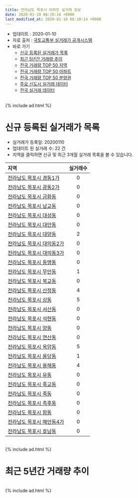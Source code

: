 ```yaml
---
title: 전라남도 목포시 아파트 실거래 정보
date: 2020-01-10 06:10:14 +0900
last_modified_at: 2020-01-10 06:10:14 +0900
---
```


* 업데이트 : 2020-01-10
* 자료 출처 : [국토교통부 실거래가 공개시스템](http://rt.molit.go.kr)
* 바로 가기
    * [신규 등록된 실거래가 목록](#신규-등록된-실거래가-목록)
    * [최근 5년간 거래량 추이](#최근-5년간-거래량-추이)
    * [전국 거래량 TOP 50 지역](https://inasie.github.io/apt-trade-info/최근-3개월-전국에서-가장-거래가-많이-발생한-지역)
    * [전국 거래량 TOP 50 아파트](https://inasie.github.io/apt-trade-info/최근-3개월-전국에서-가장-거래가-많이-발생한-아파트)
    * [전국 거래량 TOP 50 분양권](https://inasie.github.io/apt-trade-info/최근-3개월-전국에서-가장-거래가-많이-발생한-분양권)
    * [주요 신도시 실거래 데이터](https://inasie.github.io/apt-trade-info/주요-신도시)
    * [전국 실거래 데이터](https://inasie.github.io/apt-trade-info/전국)

<br>
{% include ad.html %}
<br>

# 신규 등록된 실거래가 목록
* 실거래가 등록일: 20200110
* 업데이트 된 실거래 수: 22 건
* 지역을 클릭하면 신규 및 최근 3개월 실거래 목록을 볼 수 있습니다.


|지역|실거래수|
|:---|:---:|
|[전라남도 목포시 경동1가](https://inasie.github.io/apt-trade-info/전라남도-목포시-경동1가)|0|
|[전라남도 목포시 광동2가](https://inasie.github.io/apt-trade-info/전라남도-목포시-광동2가)|0|
|[전라남도 목포시 금화동](https://inasie.github.io/apt-trade-info/전라남도-목포시-금화동)|0|
|[전라남도 목포시 남교동](https://inasie.github.io/apt-trade-info/전라남도-목포시-남교동)|0|
|[전라남도 목포시 대성동](https://inasie.github.io/apt-trade-info/전라남도-목포시-대성동)|0|
|[전라남도 목포시 대안동](https://inasie.github.io/apt-trade-info/전라남도-목포시-대안동)|0|
|[전라남도 목포시 대양동](https://inasie.github.io/apt-trade-info/전라남도-목포시-대양동)|2|
|[전라남도 목포시 대의동2가](https://inasie.github.io/apt-trade-info/전라남도-목포시-대의동2가)|0|
|[전라남도 목포시 대의동3가](https://inasie.github.io/apt-trade-info/전라남도-목포시-대의동3가)|0|
|[전라남도 목포시 동명동](https://inasie.github.io/apt-trade-info/전라남도-목포시-동명동)|0|
|[전라남도 목포시 무안동](https://inasie.github.io/apt-trade-info/전라남도-목포시-무안동)|1|
|[전라남도 목포시 북교동](https://inasie.github.io/apt-trade-info/전라남도-목포시-북교동)|0|
|[전라남도 목포시 산정동](https://inasie.github.io/apt-trade-info/전라남도-목포시-산정동)|4|
|[전라남도 목포시 상동](https://inasie.github.io/apt-trade-info/전라남도-목포시-상동)|5|
|[전라남도 목포시 서산동](https://inasie.github.io/apt-trade-info/전라남도-목포시-서산동)|0|
|[전라남도 목포시 석현동](https://inasie.github.io/apt-trade-info/전라남도-목포시-석현동)|0|
|[전라남도 목포시 양동](https://inasie.github.io/apt-trade-info/전라남도-목포시-양동)|0|
|[전라남도 목포시 연산동](https://inasie.github.io/apt-trade-info/전라남도-목포시-연산동)|0|
|[전라남도 목포시 옥암동](https://inasie.github.io/apt-trade-info/전라남도-목포시-옥암동)|5|
|[전라남도 목포시 용당동](https://inasie.github.io/apt-trade-info/전라남도-목포시-용당동)|1|
|[전라남도 목포시 용해동](https://inasie.github.io/apt-trade-info/전라남도-목포시-용해동)|4|
|[전라남도 목포시 유동](https://inasie.github.io/apt-trade-info/전라남도-목포시-유동)|0|
|[전라남도 목포시 죽교동](https://inasie.github.io/apt-trade-info/전라남도-목포시-죽교동)|0|
|[전라남도 목포시 죽동](https://inasie.github.io/apt-trade-info/전라남도-목포시-죽동)|0|
|[전라남도 목포시 측후동](https://inasie.github.io/apt-trade-info/전라남도-목포시-측후동)|0|
|[전라남도 목포시 항동](https://inasie.github.io/apt-trade-info/전라남도-목포시-항동)|0|
|[전라남도 목포시 해안동4가](https://inasie.github.io/apt-trade-info/전라남도-목포시-해안동4가)|0|
|[전라남도 목포시 호남동](https://inasie.github.io/apt-trade-info/전라남도-목포시-호남동)|0|


<br>
{% include ad.html %}
<br>

# 최근 5년간 거래량 추이


<div style="width:100%;">
    <canvas id="deal_progress" height="200"></canvas>
</div>

<script>
new Chart(document.getElementById("deal_progress"), {
    type: 'line',
    data: {
        labels: ['201501','201502','201503','201504','201505','201506','201507','201508','201509','201510','201511','201512','201601','201602','201603','201604','201605','201606','201607','201608','201609','201610','201611','201612','201701','201702','201703','201704','201705','201706','201707','201708','201709','201710','201711','201712','201801','201802','201803','201804','201805','201806','201807','201808','201809','201810','201811','201812','201901','201902','201903','201904','201905','201906','201907','201908','201909','201910','201911','201912','202001'],
        datasets: [{
            label: '매매',
            pointRadius: 1,
            data: [283, 249, 388, 328, 298, 346, 336, 342, 308, 369, 273, 282, 247, 255, 354, 309, 198, 247, 273, 306, 311, 333, 276, 236, 278, 300, 298, 279, 259, 267, 257, 282, 234, 264, 289, 251, 355, 259, 334, 283, 251, 230, 207, 202, 236, 281, 230, 181, 201, 225, 220, 228, 214, 173, 200, 188, 189, 242, 242, 197, 25],
            borderColor: "rgba(255, 201, 14, 1)",
            backgroundColor: "rgba(255, 201, 14, 0.5)",
            fill: false,
            lineTension: 0
        },{
            label: '전월세',
            pointRadius: 1,
            data: [283, 202, 263, 193, 157, 178, 173, 176, 159, 263, 195, 248, 227, 304, 284, 242, 189, 171, 235, 241, 172, 213, 195, 187, 210, 210, 232, 193, 167, 175, 166, 209, 185, 210, 180, 202, 219, 199, 272, 199, 181, 164, 186, 288, 149, 227, 203, 180, 365, 240, 193, 198, 211, 233, 179, 220, 168, 218, 181, 224, 34],
            borderColor: "rgba(0, 141, 185, 1)",
            backgroundColor: "rgba(0, 141, 185, 0.5)",
            fill: false,
            lineTension: 0
        }
        ]
    },
    options: {
        responsive: true,
        title: {
            display: false
        },
        tooltips: {
            mode: 'index',
            intersect: false
        },
        hover: {
            mode: 'nearest',
            intersect: true
        },
        scales: {
            xAxes: [{
                display: true,
                scaleLabel: {
                    display: true,
                    labelString: '년/월'
                }
            }],
            yAxes: [{
                display: true,
                ticks: {
                    suggestedMin: 0,
                },
                scaleLabel: {
                    display: true,
                    labelString: '실거래 수'
                }
            }]
        }
    }
});

</script>


<br>
{% include ad.html %}
<br>

